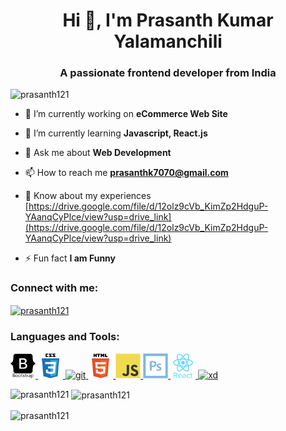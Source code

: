 <h1 align="center">Hi 👋, I'm Prasanth Kumar Yalamanchili</h1>
<h3 align="center">A passionate frontend developer from India</h3>

<p align="left"> <img src="https://komarev.com/ghpvc/?username=prasanth121&label=Profile%20views&color=0e75b6&style=flat" alt="prasanth121" /> </p>

- 🔭 I’m currently working on **eCommerce Web Site**

- 🌱 I’m currently learning **Javascript, React.js**

- 💬 Ask me about **Web Development**

- 📫 How to reach me **prasanthk7070@gmail.com**

- 📄 Know about my experiences [https://drive.google.com/file/d/12olz9cVb_KimZp2HdguP-YAanqCyPlce/view?usp=drive_link](https://drive.google.com/file/d/12olz9cVb_KimZp2HdguP-YAanqCyPlce/view?usp=drive_link)

- ⚡ Fun fact **I am Funny**

<h3 align="left">Connect with me:</h3>
<p align="left">
<a href="https://linkedin.com/in/prasanth121" target="blank"><img align="center" src="https://raw.githubusercontent.com/rahuldkjain/github-profile-readme-generator/master/src/images/icons/Social/linked-in-alt.svg" alt="prasanth121" height="30" width="40" /></a>
</p>

<h3 align="left">Languages and Tools:</h3>
<p align="left"> <a href="https://getbootstrap.com" target="_blank" rel="noreferrer"> <img src="https://raw.githubusercontent.com/devicons/devicon/master/icons/bootstrap/bootstrap-plain-wordmark.svg" alt="bootstrap" width="40" height="40"/> </a> <a href="https://www.w3schools.com/css/" target="_blank" rel="noreferrer"> <img src="https://raw.githubusercontent.com/devicons/devicon/master/icons/css3/css3-original-wordmark.svg" alt="css3" width="40" height="40"/> </a> <a href="https://git-scm.com/" target="_blank" rel="noreferrer"> <img src="https://www.vectorlogo.zone/logos/git-scm/git-scm-icon.svg" alt="git" width="40" height="40"/> </a> <a href="https://www.w3.org/html/" target="_blank" rel="noreferrer"> <img src="https://raw.githubusercontent.com/devicons/devicon/master/icons/html5/html5-original-wordmark.svg" alt="html5" width="40" height="40"/> </a> <a href="https://developer.mozilla.org/en-US/docs/Web/JavaScript" target="_blank" rel="noreferrer"> <img src="https://raw.githubusercontent.com/devicons/devicon/master/icons/javascript/javascript-original.svg" alt="javascript" width="40" height="40"/> </a> <a href="https://www.photoshop.com/en" target="_blank" rel="noreferrer"> <img src="https://raw.githubusercontent.com/devicons/devicon/master/icons/photoshop/photoshop-line.svg" alt="photoshop" width="40" height="40"/> </a> <a href="https://reactjs.org/" target="_blank" rel="noreferrer"> <img src="https://raw.githubusercontent.com/devicons/devicon/master/icons/react/react-original-wordmark.svg" alt="react" width="40" height="40"/> </a> <a href="https://www.adobe.com/products/xd.html" target="_blank" rel="noreferrer"> <img src="https://cdn.worldvectorlogo.com/logos/adobe-xd.svg" alt="xd" width="40" height="40"/> </a> </p>

<p><img align="left" src="https://github-readme-stats.vercel.app/api/top-langs?username=prasanth121&show_icons=true&locale=en&layout=compact" alt="prasanth121" /></p>

<p>&nbsp;<img align="center" src="https://github-readme-stats.vercel.app/api?username=prasanth121&show_icons=true&locale=en" alt="prasanth121" /></p>

<p><img align="center" src="https://github-readme-streak-stats.herokuapp.com/?user=prasanth121&" alt="prasanth121" /></p>

